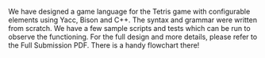 We have designed a game language for the Tetris game with configurable elements using Yacc, Bison and C++.
The syntax and grammar were written from scratch. We have a few sample scripts and tests which can be run to observe the functioning. 
For the full design and more details, please refer to the Full Submission PDF. There is a handy flowchart there!
